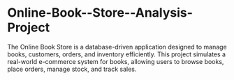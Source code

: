 # Online-Book--Store--Analysis-Project
The Online Book Store is a database-driven application designed to manage books, customers, orders, and inventory efficiently. This project simulates a real-world e-commerce system for books, allowing users to browse books, place orders, manage stock, and track sales.
